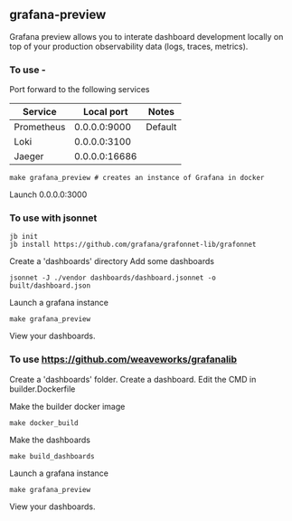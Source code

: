 grafana-preview
---------------

Grafana preview allows you to interate dashboard development locally on top of your production observability
data (logs, traces, metrics).

### To use - 

Port forward to the following services 

| Service       | Local port    | Notes   |
| ------------- | ------------- | ------- |
| Prometheus    | 0.0.0.0:9000  | Default |
| Loki          | 0.0.0.0:3100  |         |
| Jaeger        | 0.0.0.0:16686 |         |


```
make grafana_preview # creates an instance of Grafana in docker
```

Launch 0.0.0.0:3000

### To use with jsonnet

```
jb init
jb install https://github.com/grafana/grafonnet-lib/grafonnet
```

Create a 'dashboards' directory
Add some dashboards

```
jsonnet -J ./vendor dashboards/dashboard.jsonnet -o built/dashboard.json
```

Launch a grafana instance

```
make grafana_preview
```

View your dashboards.


### To use https://github.com/weaveworks/grafanalib

Create a 'dashboards' folder.
Create a dashboard.
Edit the CMD in builder.Dockerfile

Make the builder docker image 

```
make docker_build
```

Make the dashboards 

```
make build_dashboards
```

Launch a grafana instance

```
make grafana_preview
```

View your dashboards.
